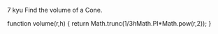 7 kyu
Find the volume of a Cone.

function volume(r,h) {
return Math.trunc(1/3*h*Math.PI*Math.pow(r,2));
}
